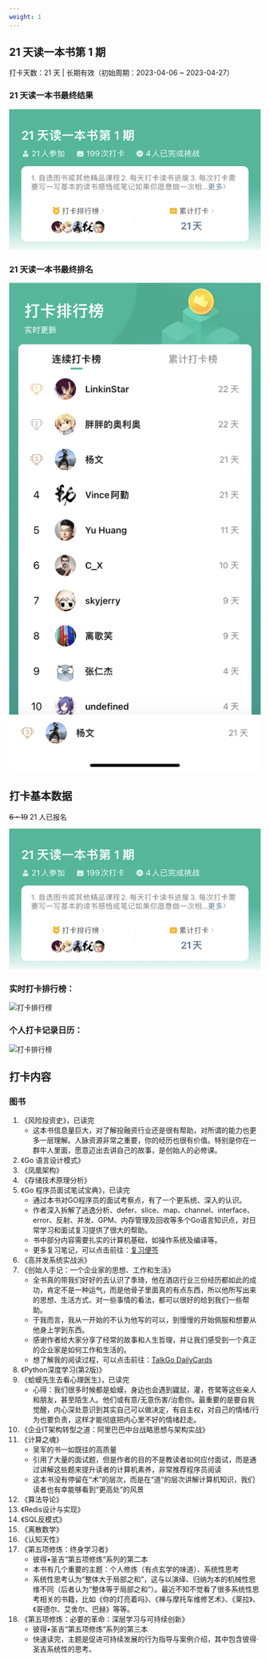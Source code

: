 ```yaml
---
weight: 1
---
```


## 21 天读一本书第 1 期

打卡天数：21 天 | 长期有效（初始周期：2023-04-06 ~ 2023-04-27）

### 21 天读一本书最终结果

![21 天读一本书最终结果](https://raw.githubusercontent.com/talkgo/learning/main/images/21days-1-result.jpg)

### 21 天读一本书最终排名

![21 天读一本书最终排名](https://raw.githubusercontent.com/talkgo/learning/main/images/21days-ranking-final.jpg)

## 打卡基本数据

~~6 - 19~~ 21 人已报名

![21 天读一本书概要报名](https://raw.githubusercontent.com/talkgo/learning/main/images/21days-1-result.jpg)

### 实时打卡排行榜：

![打卡排行榜](https://raw.githubusercontent.com/talkgo/learning/main/images/21days-ranking.jpg)

### 个人打卡记录日历：

![打卡排行榜](https://raw.githubusercontent.com/talkgo/learning/main/images/21days-record.jpg)

## 打卡内容

### 图书

1. 《风险投资史》，已读完
	- 这本书信息量巨大，对了解投融资行业还是很有帮助，对所谓的能力也更多一层理解。人脉资源非常之重要，你的经历也很有价值。特别是你在一群牛人里面，愿意迈出去讲自己的故事，是创始人的必修课。
2. 《Go 语言设计模式》
3. 《凤凰架构》
4. 《存储技术原理分析》
5. 《Go 程序员面试笔试宝典》，已读完
	- 通过本书对GO程序员的面试考察点，有了一个更系统、深入的认识。
	- 作者深入拆解了逃逸分析、defer、slice、map、channel、interface、error、反射、并发、GPM、内存管理及回收等多个Go语言知识点，对日常学习和面试复习提供了很大的帮助。
	- 书中部分内容需要扎实的计算机基础，如操作系统及编译等。
	- 更多复习笔记，可以点击前往：[复习便签](https://de9tlneajv.feishu.cn/docx/NRpodFRkQowMgMxYxomcvDPxn3r)
6. 《高并发系统实战派》
7. 《创始人手记：一个企业家的思想、工作和生活》
	- 全书真的带我们好好的去认识了季琦，他在酒店行业三份经历都如此的成功，肯定不是一种运气，而是他骨子里面真的有点东西，所以他所写出来的思想、生活方式、对一些事情的看法，都可以很好的给到我们一些帮助。
	- 于我而言，我从一开始的不认为他写的可以，到慢慢的开始佩服和想要从他身上学到东西。
	- 感谢作者给大家分享了经常的故事和人生哲理，并让我们感受到一个真正的企业家是如何工作和生活的。
	- 想了解我的阅读过程，可以点击前往：[TalkGo DailyCards](https://talkgo.news/card/page)
8. 《Python深度学习(第2版)》
9. 《蛤蟆先生去看心理医生》，已读完
    - 心得：我们很多时候都是蛤蟆，身边也会遇到鼹鼠，灌，苍鹭等这些亲人和朋友，甚至陌生人。他们或有意/无意伤害/治愈你。最重要的是要自我觉醒，内心深处意识到其实自己可以做决定，有自主权，对自己的情绪/行为也要负责，这样才能彻底把内心里不好的情绪赶走。
10. 《企业IT架构转型之道：阿里巴巴中台战略思想与架构实战》
11. 《计算之魂》
    - 吴军的书一如既往的高质量
    - 引用了大量的面试题，但是作者的目的不是教读者如何应付面试，而是通过讲解这些题来提升读者的计算机素养，非常推荐程序员阅读
    - 这本书没有停留在“术”的层次，而是在“道”的层次讲解计算机知识，我们读者也有幸能够看到“更高处”的风景
12. 《算法导论》
13. 《Redis设计与实现》
14. 《SQL反模式》
15. 《离散数学》
16. 《认知天性》
17. 《第五项修炼：终身学习者》
    - 彼得•圣吉“第五项修炼”系列的第二本
    - 本书有几个重要的主题：个人修炼（有点玄学的味道）、系统性思考
    - 系统性思考认为“整体大于局部之和”，这与以演绎、归纳为本的机械性思维不同（后者认为“整体等于局部之和”）。最近不知不觉看了很多系统性思考相关的书籍，比如《你的灯亮着吗》、《禅与摩托车维修艺术》、《莱拉》、《哥德尔、艾舍尔、巴赫》等等。
18. 《第五项修炼：必要的革命：深层学习与可持续创新》
    - 彼得•圣吉“第五项修炼”系列的第三本
    - 快速读完，主题是促进可持续发展的行为指导与案例介绍，其中包含彼得·圣吉系统性的思考。
